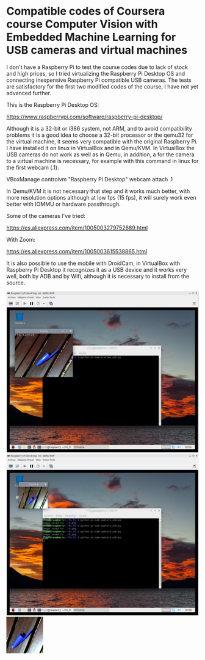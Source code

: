 # Compatible codes of Coursera course Computer Vision with Embedded Machine Learning for USB cameras and virtual machines

I don't have a Raspberry Pi to test the course codes due to lack of stock and high prices, so I tried virtualizing the Raspberry Pi Desktop OS and connecting inexpensive Raspberry Pi compatible USB cameras. The tests are satisfactory for the first two modified codes of the course, I have not yet advanced further.

This is the Raspberry Pi Desktop OS:

https://www.raspberrypi.com/software/raspberry-pi-desktop/

Although it is a 32-bit or i386 system, not ARM, and to avoid compatibility problems it is a good idea to choose a 32-bit processor or the qemu32 for the virtual machine, it seems very compatible with the original Raspberry Pi. I have installed it on linux in VirtualBox and in Qemu/KVM. In VirtualBox the USB cameras do not work as well as in Qemu, in addition, a for the camera to a virtual machine is necessary, for example with this command in linux for the first webcam (.1):

VBoxManage controlvm "Raspberry Pi Desktop" webcam attach .1

In Qemu/KVM it is not necessary that step and it works much better, with more resolution options although at low fps (15 fps), it will surely work even better with IOMMU or hardware passthrough.

Some of the cameras I've tried:

https://es.aliexpress.com/item/1005003279752689.html

With Zoom:

https://es.aliexpress.com/item/1005003615538865.html

It is also possible to use the mobile with DroidCam, in VirtualBox with Raspberry Pi Desktop it recognizes it as a USB device and it works very well, both by ADB and by Wifi, although it is necessary to install from the source.

![pi_cam_preview_usb.py](https://github.com/antor44/computer-vision-with-RPi-USB/blob/main/pi_cam_preview_usb.jpg)
![pi_cam_capture_usb.py](https://github.com/antor44/computer-vision-with-RPi-USB/blob/main/pi_cam_capture_usb.jpg)
![An image captured](https://github.com/antor44/computer-vision-with-RPi-USB/blob/main/6.png)
